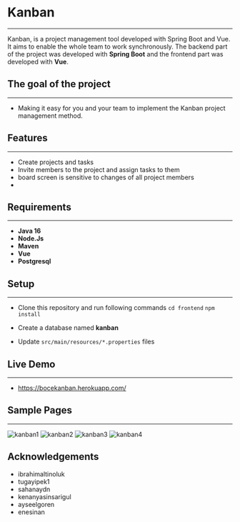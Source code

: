 # Kanban
---
Kanban, is a project management tool developed with Spring Boot and Vue. It aims to enable the whole team to work synchronously.
The backend part of the project was developed with **Spring Boot** and the frontend part was developed with **Vue**.

## The goal of the project
---
* Making it easy for you and your team to implement the Kanban project management method. 

## Features
---
- Create projects and tasks
- Invite members to the project and assign tasks to them
- board screen is sensitive to changes of all project members
- 
## Requirements
---
* **Java 16**
* **Node.Js**
* **Maven**
* **Vue**
* **Postgresql**

## Setup
---
* Clone this repository and run following commands
    `cd frontend`
    `npm install`
    
* Create a database named **kanban**
* Update `src/main/resources/*.properties` files 

## Live Demo
---
* https://bocekanban.herokuapp.com/

 ## Sample Pages
--- 

![kanban1](https://user-images.githubusercontent.com/87069084/138701355-624ccbba-4299-44f4-904e-ac4d5fbdbf54.PNG)
![kanban2](https://user-images.githubusercontent.com/87069084/138701393-ee6831b7-5ed5-4e8c-b9d7-816b4f70cd40.PNG)
![kanban3](https://user-images.githubusercontent.com/87069084/138701398-6ecb40a0-e171-4eff-a484-bbbc0af0a446.PNG)
![kanban4](https://user-images.githubusercontent.com/87069084/138701404-0d4e56a5-edd1-4e89-b2ec-64bbb6bd54fe.PNG)

## Acknowledgements

- ibrahimaltinoluk
- tugayipek1
- sahanaydn
- kenanyasinsarigul
- ayseelgoren
- enesinan

